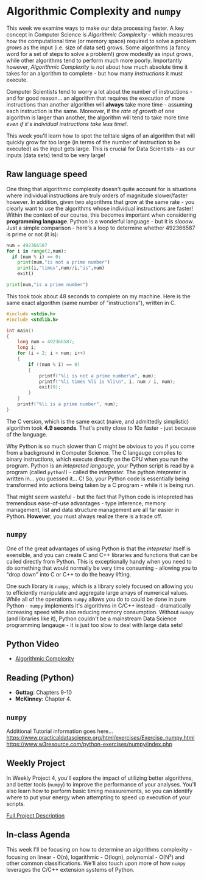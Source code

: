 # Algorithmic Complexity and `numpy`
This week we examine ways to make our data processing faster.  A key concept in Computer Science is *Algorithmic Complexity* - which measures how the computational time (or memory space) required to solve a problem *grows* as the input (i.e. size of data set) grows.  Some algorithms (a fancy word for a set of steps to solve a problem!) grow modestly as input grows, while other algorithms tend to perform much more poorly.  Importantly however, *Algorithmic Complexity* is *not* about how much absolute time it takes for an algorithm to complete - but how many *instructions* it must execute.  

Computer Scientists tend to worry a lot about the number of instructions - and for good reason... an algorithm that requires the execution of more instructions than another algorithm will **always** take more time - assuming each instruction is the same.  Moreover, if the *rate of growth* of one algorithm is larger than another, the algorithm will tend to take more time *even if it's individual instructions take less time!*.

This week you'll learn how to spot the telltale signs of an algorithm that will quickly grow far too large (in terms of the number of instruction to be executed) as the input gets large.  This is crucial for Data Scientists - as our inputs (data sets) tend to be very large!

## Raw language speed
One thing that algorithmic complexity doesn't quite account for is situations where individual instructions are truly orders of magnitude slower/faster however.  In addition, given two algorithms that grow at the same rate - you clearly want to use the algorithms whose individual instructions are faster!  Within the context of our course, this becomes important when considering **programming language**.  Python is a wonderful language - but it is *slooow*.  Just a simple comparison - here's a loop to determine whether 492366587 is prime or not (it is):

```python
num = 492366587
for i in range(2,num):
  if (num % i) == 0:
    print(num,"is not a prime number")
    print(i,"times",num//i,"is",num)
    exit()

print(num,"is a prime number")
```
This took took about 48 seconds to complete on my machine.  Here is the same exact algorithm (same number of "instructions"), written in C. 

```c++
#include <stdio.h>
#include <stdlib.h>

int main()
{
    long num = 492366587;
    long i;
    for (i = 2; i < num; i++)
    {
        if ((num % i) == 0)
        {
            printf("%li is not a prime number\n", num);
            printf("%li times %li is %li\n", i, num / i, num);
            exit(0);
        }
    }
    printf("%li is a prime number", num);
}
```
The C version, which is the same exact (naive, and admittedly simplistic) algorithm took **4.9 seconds**.  That's pretty close to 10x faster - just because of the language.

Why Python is so much slower than C might be obvious to you if you come from a background in Computer Science.  The C langauge compiles to binary instructions, which execute directly on the CPU when you run the program.  Python is an *intepreted langauge*, your Python script is read by a program (called `python`!) - called the *intepreter*.  The python *intepreter* is written in... you guessed it... C!  So, your Python code is essentially being transformed into actions being taken by a C program - while it is being run.

That might seem wasteful - but the fact that Python code is intepreted has tremendous ease-of-use advantages - type inference, memory management, list and data structure management are all far easier in Python.  **However**, you must always realize there is a trade off.

## `numpy`
One of the great advantages of using Python is that the *intepreter* itself is exensible, and you can create C and C++ libraries and functions that can be called directly from Python.  This is exceptionally handy when you need to do something that would normally be very time consuming - allowing you to "drop down" into C or C++ to do the heavy lifting.

One such library is `numpy`, which is a library solely focused on allowing you to efficiently manipulate and aggregate large arrays of numerical values.  While all of the operations `numpy` allows you do to could be done in pure Python - `numpy` implements it's algorithms in C/C++ instead - dramatically increasing speed while also reducing memory consumption.  Without `numpy` (and libraries like it), Python couldn't be a mainstream Data Science programming langauge - it is just too slow to deal with large data sets!

## Python Video

- [Algorithmic Complexity](https://pages.ramapo.edu/~sfrees/courses/cmps130/modules/module18/)

## Reading (Python)
- **Guttag**:  Chapters 9-10
- **McKinney**:  Chapter 4.

## `numpy`
Additional Tutorial information goes here...
https://www.practicaldatascience.org/html/exercises/Exercise_numpy.html
https://www.w3resource.com/python-exercises/numpy/index.php


## Weekly Project
In Weekly Project 4, you'll explore the impact of utilizing better algorithms, and better tools (`numpy`) to improve the performance of your analyses.  You'll also learn how to perform basic timing measurements, so you can identify where to put your energy when attempting to speed up execution of your scripts.

[Full Project Description](https://github.com/scottfrees/cmps530-wp4)


## In-class Agenda
This week I'll be focusing on how to determine an algorithms complexity - focusing on linear - O(n), logarithmic  - O(logn), polynomial - O(N<sup>x</sup>) and other common classifications.  We'll also touch upon more of how `numpy` leverages the C/C++ extension systems of Python.